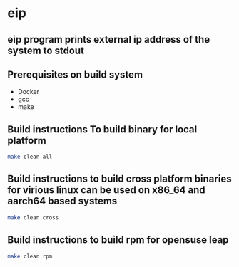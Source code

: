 # eip
## eip program prints external ip address of the system to stdout  

## Prerequisites on build system
- Docker
- gcc
- make

##  Build instructions To build binary for local platform
```sh
make clean all
```

##  Build instructions to build cross platform binaries for virious linux can be used on x86_64 and aarch64 based systems
```sh
make clean cross
```

##  Build instructions to build rpm for opensuse leap
```sh
make clean rpm
```